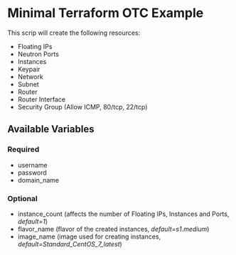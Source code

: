 # Minimal Terraform OTC Example

This scrip will create the following resources:
* Floating IPs
* Neutron Ports
* Instances
* Keypair
* Network
* Subnet
* Router
* Router Interface
* Security Group (Allow ICMP, 80/tcp, 22/tcp)

## Available Variables

### Required

* username
* password
* domain\_name

### Optional
* instance\_count (affects the number of Floating IPs, Instances and Ports, _default=1_)
* flavor\_name (flavor of the created instances, _default=s1.medium_)
* image\_name (image used for creating instances, _default=Standard\_CentOS\_7\_latest_)
